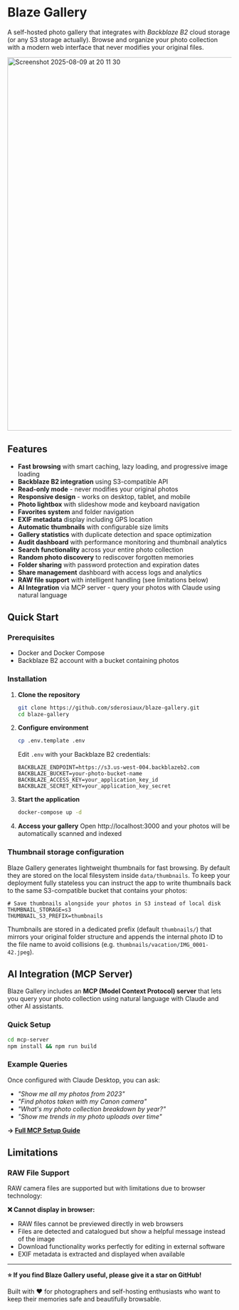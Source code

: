 # Blaze Gallery

A self-hosted photo gallery that integrates with *Backblaze B2* cloud storage (or any S3 storage actually). Browse and organize your photo collection with a modern web interface that never modifies your original files.

<img width="1623" height="839" alt="Screenshot 2025-08-09 at 20 11 30" src="https://github.com/user-attachments/assets/138a5e6a-2133-495c-a398-aafc1607a4c3" />

## Features

- **Fast browsing** with smart caching, lazy loading, and progressive image loading
- **Backblaze B2 integration** using S3-compatible API
- **Read-only mode** - never modifies your original photos
- **Responsive design** - works on desktop, tablet, and mobile
- **Photo lightbox** with slideshow mode and keyboard navigation
- **Favorites system** and folder navigation
- **EXIF metadata** display including GPS location
- **Automatic thumbnails** with configurable size limits
- **Gallery statistics** with duplicate detection and space optimization
- **Audit dashboard** with performance monitoring and thumbnail analytics
- **Search functionality** across your entire photo collection
- **Random photo discovery** to rediscover forgotten memories
- **Folder sharing** with password protection and expiration dates
- **Share management** dashboard with access logs and analytics
- **RAW file support** with intelligent handling (see limitations below)
- **AI Integration** via MCP server - query your photos with Claude using natural language

## Quick Start

### Prerequisites
- Docker and Docker Compose
- Backblaze B2 account with a bucket containing photos

### Installation

1. **Clone the repository**
   ```bash
   git clone https://github.com/sderosiaux/blaze-gallery.git
   cd blaze-gallery
   ```

2. **Configure environment**
   ```bash
   cp .env.template .env
   ```
   
   Edit `.env` with your Backblaze B2 credentials:
   ```env
   BACKBLAZE_ENDPOINT=https://s3.us-west-004.backblazeb2.com
   BACKBLAZE_BUCKET=your-photo-bucket-name
   BACKBLAZE_ACCESS_KEY=your_application_key_id
   BACKBLAZE_SECRET_KEY=your_application_key_secret
   ```

3. **Start the application**
   ```bash
   docker-compose up -d
   ```

4. **Access your gallery**
   Open http://localhost:3000 and your photos will be automatically scanned and indexed

### Thumbnail storage configuration

Blaze Gallery generates lightweight thumbnails for fast browsing. By default they
are stored on the local filesystem inside `data/thumbnails`. To keep your
deployment fully stateless you can instruct the app to write thumbnails back to
the same S3-compatible bucket that contains your photos:

```env
# Save thumbnails alongside your photos in S3 instead of local disk
THUMBNAIL_STORAGE=s3
THUMBNAIL_S3_PREFIX=thumbnails
```

Thumbnails are stored in a dedicated prefix (default `thumbnails/`) that mirrors
your original folder structure and appends the internal photo ID to the file
name to avoid collisions (e.g. `thumbnails/vacation/IMG_0001-42.jpeg`).

## AI Integration (MCP Server)

Blaze Gallery includes an **MCP (Model Context Protocol) server** that lets you query your photo collection using natural language with Claude and other AI assistants.

### Quick Setup
```bash
cd mcp-server
npm install && npm run build
```

### Example Queries
Once configured with Claude Desktop, you can ask:
- *"Show me all my photos from 2023"*
- *"Find photos taken with my Canon camera"*
- *"What's my photo collection breakdown by year?"*
- *"Show me trends in my photo uploads over time"*

**→ [Full MCP Setup Guide](./mcp-server/README.md)**

## Limitations

### RAW File Support
RAW camera files are supported but with limitations due to browser technology:

**❌ Cannot display in browser:**
- RAW files cannot be previewed directly in web browsers
- Files are detected and catalogued but show a helpful message instead of the image
- Download functionality works perfectly for editing in external software
- EXIF metadata is extracted and displayed when available

---

**⭐ If you find Blaze Gallery useful, please give it a star on GitHub!**

Built with ❤️ for photographers and self-hosting enthusiasts who want to keep their memories safe and beautifully browsable.
